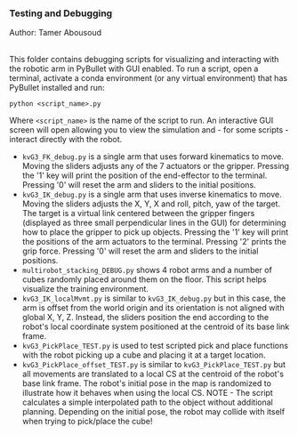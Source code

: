 <h3><b>Testing and Debugging</b></h3>
Author: Tamer Abousoud<br><br>

This folder contains debugging scripts for visualizing and interacting with the robotic arm in PyBullet with GUI enabled. To run a script, open a terminal, activate a conda environment (or any virtual environment) that has PyBullet installed and run:
```
python <script_name>.py
```
Where `<script_name>` is the name of the script to run. An interactive GUI screen will open allowing you to view the simulation and - for some scripts - interact directly with the robot.<br>

- `kvG3_FK_debug.py` is a single arm that uses forward kinematics to move. Moving the sliders adjusts any of the 7 actuators or the gripper. Pressing the '1' key will print the position of the end-effector to the terminal. Pressing '0' will reset the arm and sliders to the initial positions.
- `kvG3_IK_debug.py` is a single arm that uses inverse kinematics to move. Moving the sliders adjusts the X, Y, X and roll, pitch, yaw of the target. The target is a virtual link centered between the gripper fingers (displayed as three small perpendicular lines in the GUI) for determining how to place the gripper to pick up objects. Pressing the '1' key will print the positions of the arm actuators to the terminal. Pressing '2' prints the grip force. Pressing '0' will reset the arm and sliders to the initial positions.
- `multirobot_stacking_DEBUG.py` shows 4 robot arms and a number of cubes randomly placed around them on the floor. This script helps visualize the training environment.
- `kvG3_IK_localMvmt.py` is similar to `kvG3_IK_debug.py` but in this case, the arm is offset from the world origin and its orientation is not aligned with global X, Y, Z. Instead, the sliders position the end according to the robot's local coordinate system positioned at the centroid of its base link frame.
- `kvG3_PickPlace_TEST.py` is used to test scripted pick and place functions with the robot picking up a cube and placing it at a target location.
- `kvG3_PickPlace_offset_TEST.py` is similar to `kvG3_PickPlace_TEST.py` but all movements are translated to a local CS at the centroid of the robot's base link frame. The robot's initial pose in the map is randomized to illustrate how it behaves when using the local CS. NOTE - The script calculates a simple interpolated path to the object without additional planning. Depending on the initial pose, the robot may collide with itself when trying to pick/place the cube!
